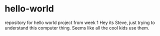# hello-world
repository for hello world project from week 1
Hey its Steve, just trying to understand this computer thing.  Seems like all the cool kids use them.
